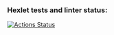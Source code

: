 ### Hexlet tests and linter status:
[![Actions Status](https://github.com/folchek/java-project-71/actions/workflows/hexlet-check.yml/badge.svg)](https://github.com/folchek/java-project-71/actions)